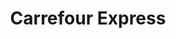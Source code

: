 ---
title: "Carrefour Express"
url: /ciudad-autonoma-de-buenos-aires/carrefour-express-avenida-angel-gallardo-2/
shop: comodidad
---
